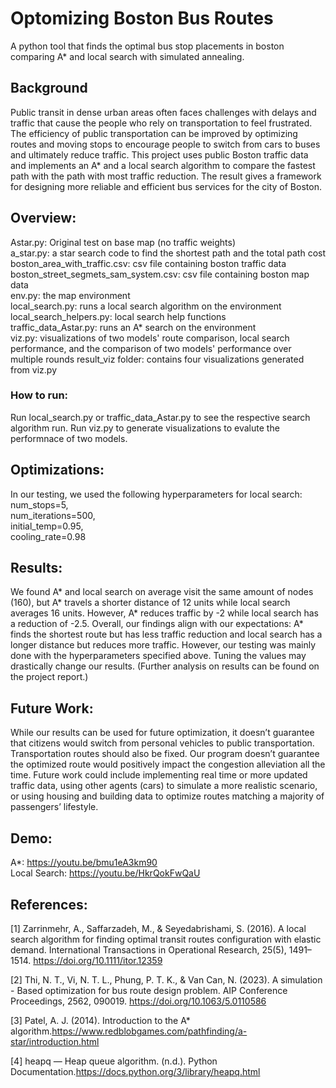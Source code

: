 # Optomizing Boston Bus Routes
A python tool that finds the optimal bus stop placements in boston comparing A* and local search with simulated annealing.

## Background
Public transit in dense urban areas often faces challenges with delays and traffic that cause the people who rely on transportation to feel frustrated. The efficiency of public transportation can be improved by optimizing routes and moving stops to encourage people to switch from cars to buses and ultimately reduce traffic. This project uses public Boston traffic data and implements an A* and a local search algorithm to compare the fastest path with the path with most traffic reduction. The result gives a framework for designing more reliable and efficient bus services for the city of Boston.

## Overview:
Astar.py: Original test on base map (no traffic weights)  
a_star.py: a star search code to find the shortest path and the total path cost
boston_area_with_traffic.csv: csv file containing boston traffic data  
boston_street_segmets_sam_system.csv: csv file containing boston map data  
env.py: the map environment  
local_search.py: runs a local search algorithm on the environment  
local_search_helpers.py: local search help functions  
traffic_data_Astar.py: runs an A* search on the environment  
viz.py: visualizations of two models' route comparison, local search performance, and the comparison of two models' performance over multiple rounds
result_viz folder: contains four visualizations generated from viz.py

### How to run:
Run local_search.py or traffic_data_Astar.py to see the respective search algorithm run. Run viz.py to generate visualizations to evalute the performnace of two models. 

## Optimizations:
In our testing, we used the following hyperparameters for local search:  
num_stops=5,  
num_iterations=500,  
initial_temp=0.95,  
cooling_rate=0.98

## Results:
We found A* and local search on average visit the same amount of nodes (160), but A* travels a shorter distance of 12 units while local search averages 16 units. However, A* reduces traffic by -2 while local search has a reduction of -2.5. Overall, our findings align with our expectations: A* finds the shortest route but has less traffic reduction and local search has a longer distance but reduces more traffic. However, our testing was mainly done with the hyperparameters specified above. Tuning the values may drastically change our results. (Further analysis on results can be found on the project report.)

## Future Work:
While our results can be used for future optimization, it doesn’t guarantee that citizens would switch from personal vehicles to public transportation. Transportation routes should also be fixed. Our program doesn’t guarantee the optimized route would positively impact the congestion alleviation all the time. Future work could include implementing real time or more updated traffic data, using other agents (cars) to simulate a more realistic scenario, or using housing and building data to optimize routes matching a majority of passengers’ lifestyle.


## Demo:
A*: https://youtu.be/bmu1eA3km90  
Local Search: https://youtu.be/HkrQokFwQaU

## References:
[1] Zarrinmehr, A., Saffarzadeh, M., & Seyedabrishami, S. (2016). A local search algorithm for finding optimal transit routes configuration with elastic demand. International Transactions in Operational Research, 25(5), 1491–1514. https://doi.org/10.1111/itor.12359

[2] Thi, N. T., Vi, N. T. L., Phung, P. T. K., & Van Can, N. (2023). A simulation - Based optimization for bus route design problem. AIP Conference Proceedings, 2562, 090019. https://doi.org/10.1063/5.0110586

[3] Patel, A. J. (2014). Introduction to the A* algorithm.https://www.redblobgames.com/pathfinding/a-star/introduction.html

[4] heapq — Heap queue algorithm. (n.d.). Python Documentation.https://docs.python.org/3/library/heapq.html


